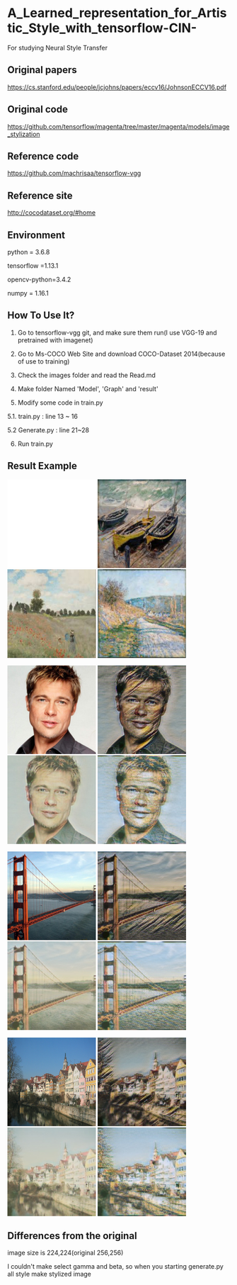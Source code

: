 # A_Learned_representation_for_Artistic_Style_with_tensorflow-CIN-
For studying Neural Style Transfer


## Original papers

https://cs.stanford.edu/people/jcjohns/papers/eccv16/JohnsonECCV16.pdf

## Original code

https://github.com/tensorflow/magenta/tree/master/magenta/models/image_stylization

## Reference code

https://github.com/machrisaa/tensorflow-vgg

## Reference site

http://cocodataset.org/#home

## Environment

python = 3.6.8

tensorflow =1.13.1

opencv-python=3.4.2

numpy = 1.16.1

## How To Use It?

1. Go to tensorflow-vgg git, and make sure them run(I use VGG-19 and pretrained with imagenet)

2. Go to Ms-COCO Web Site and download COCO-Dataset 2014(because of use to training)

3. Check the images folder and read the Read.md

4. Make folder Named 'Model', 'Graph' and 'result'


5. Modify some code in train.py

  5.1. train.py : line 13 ~ 16
  
  5.2 Generate.py : line 21~28
  
6. Run train.py

## Result Example


<img src="./images/Monet/blank.png" width="200" height="200"> </img>
<img src="./images/Monet/Three_Fishing_Boats.jpg" width="200" height="200"> </img>
<img src="./images/Monet/Poppy_Field.jpg" width="200" height="200"> </img>
<img src="./images/Monet/The_Road_to_Vetheuil.jpg" width="200" height="200"> </img>

<img src="./images/content/brad_pitt.jpg" width="200" height="200"> </img>
<img src="./result/brad_pitt_Three_Fishing_Boats_3.jpg" width="200" height="200"> </img>
<img src="./result/brad_pitt_Poppy_Field_9.jpg" width="200" height="200"> </img>
<img src="./result/brad_pitt_The_Road_to_Vetheuil_4.jpg" width="200" height="200"> </img>

<img src="./images/content/golden_gate.jpg" width="200" height="200"> </img>
<img src="./result/golden_gate_Three_Fishing_Boats_3.jpg" width="200" height="200"> </img>
<img src="./result/golden_gate_Poppy_Field_9.jpg" width="200" height="200"> </img>
<img src="./result/golden_gate_The_Road_to_Vetheuil_4.jpg" width="200" height="200"> </img>

<img src="./images/content/tubingen.jpg" width="200" height="200"> </img>
<img src="./result/tubingen_Three_Fishing_Boats_3.jpg" width="200" height="200"> </img>
<img src="./result/tubingen_Poppy_Field_9.jpg" width="200" height="200"> </img>
<img src="./result/tubingen_The_Road_to_Vetheuil_4.jpg" width="200" height="200"> </img>

## Differences from the original

image size is 224,224(original 256,256)

I couldn't make select gamma and beta, so when you starting generate.py all style make stylized image
